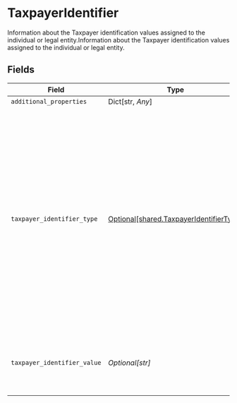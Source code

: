 # TaxpayerIdentifier

Information about the Taxpayer identification values assigned to the individual or legal entity.Information about the Taxpayer identification values assigned to the individual or legal entity.


## Fields

| Field                                                                                                                                                                                                                                                                           | Type                                                                                                                                                                                                                                                                            | Required                                                                                                                                                                                                                                                                        | Description                                                                                                                                                                                                                                                                     |
| ------------------------------------------------------------------------------------------------------------------------------------------------------------------------------------------------------------------------------------------------------------------------------- | ------------------------------------------------------------------------------------------------------------------------------------------------------------------------------------------------------------------------------------------------------------------------------- | ------------------------------------------------------------------------------------------------------------------------------------------------------------------------------------------------------------------------------------------------------------------------------- | ------------------------------------------------------------------------------------------------------------------------------------------------------------------------------------------------------------------------------------------------------------------------------- |
| `additional_properties`                                                                                                                                                                                                                                                         | Dict[str, *Any*]                                                                                                                                                                                                                                                                | :heavy_minus_sign:                                                                                                                                                                                                                                                              | N/A                                                                                                                                                                                                                                                                             |
| `taxpayer_identifier_type`                                                                                                                                                                                                                                                      | [Optional[shared.TaxpayerIdentifierType]](../../models/shared/taxpayeridentifiertype.md)                                                                                                                                                                                        | :heavy_check_mark:                                                                                                                                                                                                                                                              | A value from a MISMO prescribed list that classifies identification numbers used by the Internal Revenue Service (IRS) in the administration of tax laws. A Social Security number (SSN) is issued by the SSA; all other taxpayer identification numbers are issued by the IRS. |
| `taxpayer_identifier_value`                                                                                                                                                                                                                                                     | *Optional[str]*                                                                                                                                                                                                                                                                 | :heavy_check_mark:                                                                                                                                                                                                                                                              | The value of the taxpayer identifier as assigned by the IRS to the individual or legal entity.                                                                                                                                                                                  |